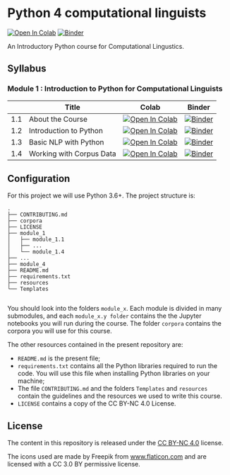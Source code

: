 # Python 4 computational linguists 

[![Open In Colab](https://colab.research.google.com/assets/colab-badge.svg)](https://colab.research.google.com/github/cambridgeltl/python4cl/blob/colab_rewrite/module_1/module_1.1/module_1.1.ipynb) 
[![Binder](https://mybinder.org/badge_logo.svg)](https://mybinder.org/v2/gh/cambridgeltl/python4cl/colab_rewrite?filepath=module_1%2Fmodule_1.1%2Fmodule_1.1.ipynb)

An Introductory Python course for Computational Lingustics.

## Syllabus

### Module 1 : Introduction to Python for Computational Linguists 

|     | Title                    | Colab     | Binder    |
|-----|--------------------------|-----------|-----------|
| 1.1 | About the Course         | [![Open In Colab](https://colab.research.google.com/assets/colab-badge.svg)](https://colab.research.google.com/github/cambridgeltl/python4cl/blob/colab_rewrite/module_1/module_1.1/module_1.1.ipynb) | [![Binder](https://mybinder.org/badge_logo.svg)](https://mybinder.org/v2/gh/cambridgeltl/python4cl/colab_rewrite?filepath=module_1%2Fmodule_1.1%2Fmodule_1.1.ipynb) |
| 1.2 | Introduction to Python   | [![Open In Colab](https://colab.research.google.com/assets/colab-badge.svg)](https://colab.research.google.com/github/cambridgeltl/python4cl/blob/colab_rewrite/module_1/module_1.2/module_1.2.ipynb) | [![Binder](https://mybinder.org/badge_logo.svg)](https://mybinder.org/v2/gh/cambridgeltl/python4cl/colab_rewrite?filepath=module_1%2Fmodule_1.2%2Fmodule_1.2.ipynb) |
| 1.3 | Basic NLP with Python    | [![Open In Colab](https://colab.research.google.com/assets/colab-badge.svg)](https://colab.research.google.com/github/cambridgeltl/python4cl/blob/colab_rewrite/module_1/module_1.3/module_1.3.ipynb) | [![Binder](https://mybinder.org/badge_logo.svg)](https://mybinder.org/v2/gh/cambridgeltl/python4cl/colab_rewrite?filepath=module_1%2Fmodule_1.3%2Fmodule_1.3.ipynb) |
| 1.4 | Working with Corpus Data | [![Open In Colab](https://colab.research.google.com/assets/colab-badge.svg)](https://colab.research.google.com/github/cambridgeltl/python4cl/blob/colab_rewrite/module_1/module_1.4/module_1.4.ipynb) | [![Binder](https://mybinder.org/badge_logo.svg)](https://mybinder.org/v2/gh/cambridgeltl/python4cl/colab_rewrite?filepath=module_1%2Fmodule_1.4%2Fmodule_1.4.ipynb) |

## Configuration

For this project we will use Python 3.6+.
The project structure is:

```
.
├── CONTRIBUTING.md
├── corpora
├── LICENSE
├── module_1
│   ├── module_1.1
│   ├── ...
│   └── module_1.4
├── ...
├── module_4
├── README.md
├── requirements.txt
├── resources
└── Templates


```

You should look into the folders `module_x`. Each module is divided in many submodules, and each `module_x.y folder` contains the the Jupyter notebooks you will run during the course. The folder `corpora` contains the corpora you will use for this course.

The other resources contained in the present repository are:
- `README.md` is the present file;
- `requirements.txt` contains all the Python libraries required to run the code. You will use this file when installing Python libraries on your machine;
- The file `CONTRIBUTING.md` and the folders `Templates` and `resources` contain the guidelines and the resources we used to write this course.
- `LICENSE` contains a copy of the CC BY-NC 4.0 License.

## License

The content in this repository is released under the [CC BY-NC 4.0](https://creativecommons.org/licenses/by-nc/4.0/) license.

The icons used are made by Freepik from www.flaticon.com and are licensed with a CC 3.0 BY permissive license.
